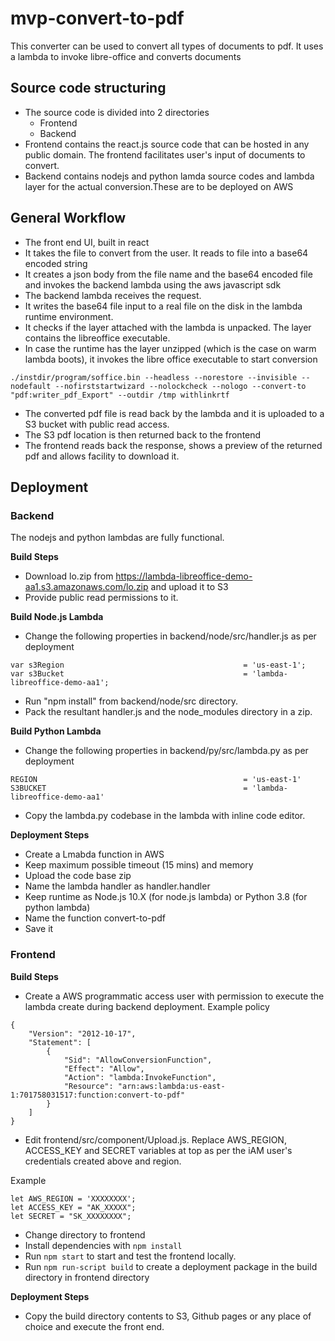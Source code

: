 # mvp-convert-to-pdf

This converter can be used to convert all types of documents to pdf.
It uses a lambda to invoke libre-office and converts documents

## Source code structuring

* The source code is divided into 2 directories
    * Frontend
    * Backend
* Frontend contains the react.js source code that can be hosted in any public domain. The frontend facilitates user's input of documents to convert.
* Backend contains nodejs and python lamda source codes and lambda layer for the actual conversion.These are to be deployed on AWS

## General Workflow

* The front end UI, built in react
* It takes the file to convert from the user. It reads to file into a base64 encoded string
* It creates a json body from the file name and the base64 encoded file and invokes the backend lambda using the aws javascript sdk
* The backend lambda receives the request.
* It writes the base64 file input to a real file on the disk in the lambda runtime environment.
* It checks if the layer attached with the lambda is unpacked. The layer contains the libreoffice executable.
* In case the runtime has the layer unzipped (which is the case on warm lambda boots), it invokes the libre office executable to start conversion

```
./instdir/program/soffice.bin --headless --norestore --invisible --nodefault --nofirststartwizard --nolockcheck --nologo --convert-to "pdf:writer_pdf_Export" --outdir /tmp withlinkrtf
```

* The converted pdf file is read back by the lambda and it is uploaded to a S3 bucket with public read access.
* The S3 pdf location is then returned back to the frontend
* The frontend reads back the response, shows a preview of the returned pdf and allows facility to download it.

## Deployment

### Backend

The nodejs and python lambdas are fully functional.

**Build Steps**

* Download lo.zip from https://lambda-libreoffice-demo-aa1.s3.amazonaws.com/lo.zip and upload it to S3
* Provide public read permissions to it.

**Build Node.js Lambda**


* Change the following properties in backend/node/src/handler.js as per deployment

```
var s3Region                                        = 'us-east-1';
var s3Bucket                                        = 'lambda-libreoffice-demo-aa1';
```

* Run "npm install" from backend/node/src directory.
* Pack the resultant handler.js and the node_modules directory in a zip.

**Build Python Lambda**

* Change the following properties in backend/py/src/lambda.py as per deployment

```
REGION                                              = 'us-east-1'
S3BUCKET                                            = 'lambda-libreoffice-demo-aa1'
```

* Copy the lambda.py codebase in the lambda with inline code editor.


**Deployment Steps**

* Create a Lmabda function in AWS
* Keep maximum possible timeout (15 mins) and memory
* Upload the code base zip 
* Name the lambda handler as handler.handler
* Keep runtime as Node.js 10.X (for node.js lambda) or Python 3.8 (for python lambda) 
* Name the function convert-to-pdf
* Save it

### Frontend

**Build Steps**

* Create a AWS programmatic access user with permission to execute the lambda create during backend deployment. 
Example policy

```
{
    "Version": "2012-10-17",
    "Statement": [
        {
            "Sid": "AllowConversionFunction",
            "Effect": "Allow",
            "Action": "lambda:InvokeFunction",
            "Resource": "arn:aws:lambda:us-east-1:701758031517:function:convert-to-pdf"
        }
    ]
}
```

* Edit frontend/src/component/Upload.js. Replace AWS_REGION, ACCESS_KEY and SECRET variables at top as per the iAM user's credentials created above and region.

Example
```
let AWS_REGION = 'XXXXXXXX';
let ACCESS_KEY = "AK_XXXXX";
let SECRET = "SK_XXXXXXXX";
```

* Change directory to frontend
* Install dependencies with ```npm install```
* Run ```npm start``` to start and test the frontend locally.
* Run ```npm run-script build``` to create a deployment package in the build directory in frontend directory

**Deployment Steps**

* Copy the build directory contents to S3, Github pages or any place of choice and execute the front end.
